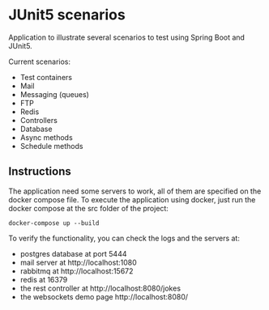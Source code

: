 # JUnit5 scenarios

Application to illustrate several scenarios to test using Spring Boot and JUnit5.

Current scenarios:
- Test containers
- Mail
- Messaging (queues)
- FTP
- Redis
- Controllers
- Database
- Async methods
- Schedule methods

## Instructions

The application need some servers to work, all of them are specified on the docker compose file. To execute the application using docker, just run the docker compose at the src folder of the project:

    docker-compose up --build

To verify the functionality, you can check the logs and the servers at:
- postgres database at port 5444
- mail server at http://localhost:1080
- rabbitmq at http://localhost:15672
- redis at 16379
- the rest controller at http://localhost:8080/jokes
- the websockets demo page http://localhost:8080/

